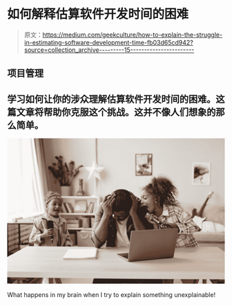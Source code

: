 # 如何解释估算软件开发时间的困难

> 原文：<https://medium.com/geekculture/how-to-explain-the-struggle-in-estimating-software-development-time-fb03d65cd942?source=collection_archive---------15----------------------->

## 项目管理

## 学习如何让你的涉众理解估算软件开发时间的困难。这篇文章将帮助你克服这个挑战。这并不像人们想象的那么简单。

![](img/4fc4919829e9346b18de98f1a75d0fff.png)

What happens in my brain when I try to explain something unexplainable!